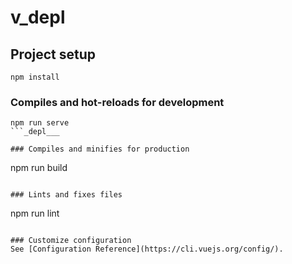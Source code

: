 # v_depl

## Project setup
```
npm install
```

### Compiles and hot-reloads for development
```
npm run serve
```_depl___

### Compiles and minifies for production
```
npm run build
```

### Lints and fixes files
```
npm run lint
```

### Customize configuration
See [Configuration Reference](https://cli.vuejs.org/config/).
